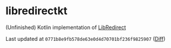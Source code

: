 # libredirectkt

(Unfinished) Kotlin implementation of [LibRedirect](https://github.com/libredirect/libredirect)

Last updated
at `0771b8e9fb578de63e0d4d70701bf236f9825907` ([Diff](https://github.com/libredirect/libredirect/compare/0771b8e9fb578de63e0d4d70701bf236f9825907...master))

